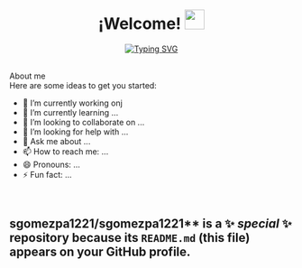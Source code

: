 <h1 align="center"><b> ¡Welcome! </b><img src="https://media.giphy.com/media/MXR6ZX83oHHBxfOx5R/giphy.gif?cid=ecf05e47w7zwga6ova5spd1lwirwutn2td0nze8hmgojrrvb&ep=v1_gifs_search&rid=giphy.gif&ct=g" width="35"></h1>
<!--  -->
<p align="center">
 <a href="https://git.io/typing-svg"><img src="https://readme-typing-svg.demolab.com?font=Fira+Code&pause=1000&color=7FFFD4&width=435&lines=+I'm++Sergio+G%C3%B3mez;Biological+Engineering+Student" alt="Typing SVG" /></a>
</p>

<br>
About me
<br> 
Here are some ideas to get you started:
<br> 

- 🔭 I’m currently working onj
- 🌱 I’m currently learning ...
- 👯 I’m looking to collaborate on ...
- 🤔 I’m looking for help with ...
- 💬 Ask me about ...
- 📫 How to reach me: ...
- 😄 Pronouns: ...
- ⚡ Fun fact: ...
<br>


## sgomezpa1221/sgomezpa1221** is a ✨ _special_ ✨ repository because its `README.md` (this file) appears on your GitHub profile.


